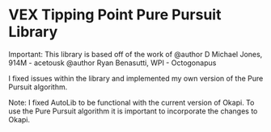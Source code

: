 # VEX Tipping Point Pure Pursuit Library

Important: This library is based off of the work of 
@author D Michael Jones, 914M - acetousk
@author Ryan Benasutti, WPI - Octogonapus

I fixed issues within the library and implemented my own version of the Pure Pursuit algorithm.


Note: I fixed AutoLib to be functional with the current version of Okapi. To use the Pure Pursuit algorithm it is important to incorporate the changes to Okapi.
